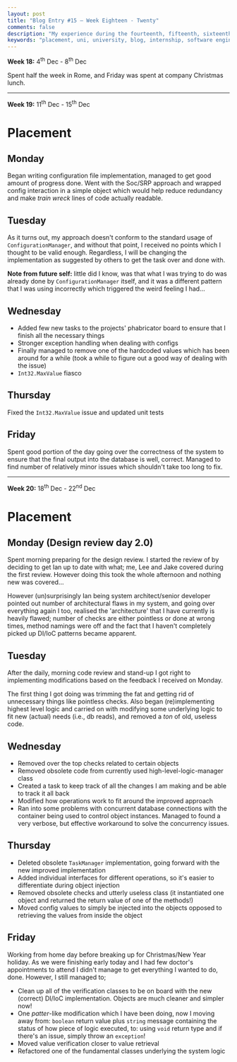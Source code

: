 ```yaml
---
layout: post
title: "Blog Entry #15 – Week Eighteen - Twenty"
comments: false
description: "My experience during the fourteenth, fifteenth, sixteenth and seventeenth week of the placement"
keywords: "placement, uni, university, blog, internship, software engineering, software development, week fourteen, week fifteen, phabricator, software development life cycle, c#, sql, subversion, svn, code review, debugging, christmas, fixes, music, automated algorithm design"
---
```


**Week 18:** 4<sup>th</sup> Dec - 8<sup>th</sup> Dec

Spent half the week in Rome, and Friday was spent at company Christmas lunch.

---

**Week 19:** 11<sup>th</sup> Dec - 15<sup>th</sup> Dec

# Placement
## Monday
Began writing configuration file implementation, managed to get good amount of progress done. Went with the Soc/SRP approach and wrapped config interaction in a simple object which would help reduce redundancy and make *train wreck* lines of code actually readable.

## Tuesday
As it turns out, my approach doesn't conform to the standard usage of `ConfigurationManager`, and without that point, I received no points which I thought to be valid enough. Regardless, I will be changing the implementation as suggested by others to get the task over and done with.

**Note from future self:** little did I know, was that what I was trying to do was already done by `ConfigurationManager` itself, and it was a different pattern that I was using incorrectly which triggered the weird feeling I had...

## Wednesday

- Added few new tasks to the projects' phabricator board to ensure that I finish all the necessary things
- Stronger exception handling when dealing with configs
- Finally managed to remove one of the hardcoded values which has been around for a while (took a while to figure out a good way of dealing with the issue)
- `Int32.MaxValue` fiasco

## Thursday
Fixed the `Int32.MaxValue` issue and updated unit tests

## Friday
Spent good portion of the day going over the correctness of the system to ensure that the final output into the database is well, correct. Managed to find number of relatively minor issues which shouldn't take too long to fix.

---

**Week 20:** 18<sup>th</sup> Dec - 22<sup>nd</sup> Dec

# Placement
## Monday (Design review day 2.0)
Spent morning preparing for the design review. I started the review of by deciding to get Ian up to date with what; me, Lee and Jake covered during the first review. However doing this took the whole afternoon and nothing new was covered...

However (un)surprisingly Ian being system architect/senior developer pointed out number of architectural flaws in my system, and going over everything again I too, realised the 'architecture' that I have currently is heavily flawed; number of checks are either pointless or done at wrong times, method namings were off and the fact that I haven't completely picked up DI/IoC patterns became apparent.

## Tuesday
After the daily, morning code review and stand-up I got right to implementing modifications based on the feedback I received on Monday.

The first thing I got doing was trimming the fat and getting rid of unnecessary things like pointless checks. Also began (re)implementing highest level logic and carried on with modifying some underlying logic to fit new (actual) needs (i.e., db reads), and removed a *ton* of old, useless code.

## Wednesday

- Removed over the top checks related to certain objects
- Removed obsolete code from currently used high-level-logic-manager class
- Created a task to keep track of all the changes I am making and be able to track it all back
- Modified how operations work to fit around the improved approach
- Ran into some problems with concurrent database connections with the container being used to control object instances. Managed to found a very verbose, but effective workaround to solve the concurrency issues. 

## Thursday

- Deleted obsolete `TaskManager` implementation, going forward with the new improved implementation
- Added individual interfaces for different operations, so it's easier to differentiate during object injection
- Removed obsolete checks and utterly useless class (it instantiated one object and returned the return value of one of the methods!)
- Moved config values to simply be injected into the objects opposed to retrieving the values from inside the object

## Friday
Working from home day before breaking up for Christmas/New Year holiday. As we were finishing early today and I had few doctor's appointments to attend I didn't manage to get everything I wanted to do, done. However, I still managed to;

- Clean up all of the verification classes to be on board with the new (correct) DI/IoC implementation. Objects are much cleaner and simpler now!
- One *patter*-like modification which I have been doing, now I moving away from: `boolean` return value plus `string` message containing the status of how piece of logic executed, to: using `void` return type and if there's an issue, simply throw an `exception`!
- Moved value verification closer to value retrieval
- Refactored one of the fundamental classes underlying the system logic
